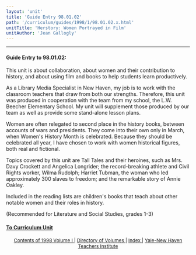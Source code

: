```yaml
---
layout: 'unit'
title: 'Guide Entry 98.01.02'
path: '/curriculum/guides/1998/1/98.01.02.x.html'
unitTitle: 'Herstory: Women Portrayed in Film'
unitAuthor: 'Jean Gallogly'
---
```


<body>
 <p>
 </p>
 <hr/>
 <h4>
  Guide Entry to 98.01.02:
 </h4>
 This unit is about collaboration, about women and their contribution to history, and about using film and books to help students learn productively.
 <p>
  As a Library Media Specialist in New Haven, my job is to work with the classroom teachers that draw from both our strengths.  Therefore, this unit was produced in cooperation with the team from my school, the L.W. Beecher Elementary School.  My unit will supplement those produced by our team as well as provide some stand-alone lesson plans.
 </p>
 <p>
  Women are often relegated to second place in the history books, between accounts of wars and presidents.  They come into their own only in March, when Women's History Month is celebrated.  Because they should be celebrated all year, I have chosen to work with women historical figures, both real and fictional.
 </p>
 <p>
  Topics covered by this unit are Tall Tales and their heroines, such as Mrs. Davy Crockett and Angelica Longrider; the record-breaking athlete and Civil Rights worker, Wilma Rudolph; Harriet Tubman, the woman who led approximately 300 slaves to freedom; and the remarkable story of Annie Oakley.
 </p>
 <p>
  Included in the reading lists are children's books that teach about other notable women and their roles in history.
 </p>
 <p>
  (Recommended for Literature and Social Studies, grades 1-3)
 </p>
 <p>
 </p>
 <p>
 </p>
 <h4>
  <a href="../../../units/1998/1/98.01.02.x.html">
   To Curriculum Unit
  </a>
 </h4>
 <center>
  <font size="-1">
   <a href="../../../units/1998/1/">
    Contents of 1998 Volume I
   </a>
   |
   <a href="../../../units/">
    Directory of Volumes
   </a>
   |
   <a href="../../../indexes/">
    Index
   </a>
   |
   <a href="../../../../">
    Yale-New Haven Teachers Institute
   </a>
  </font>
 </center>
</body>
